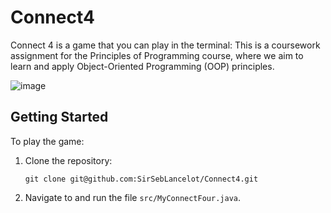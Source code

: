 # Connect4

Connect 4 is a game that you can play in the terminal:
This is a coursework assignment for the Principles of Programming course, where we aim to learn and apply Object-Oriented Programming (OOP) principles. 

![image](https://github.com/SirSebLancelot/terminalConnect4/assets/116905392/b56e2fb0-35ce-4773-83f2-fc9a672341da)

## Getting Started

To play the game:

1) Clone the repository:
   ```
   git clone git@github.com:SirSebLancelot/Connect4.git
   ```
3) Navigate to and run the file  `src/MyConnectFour.java`.
